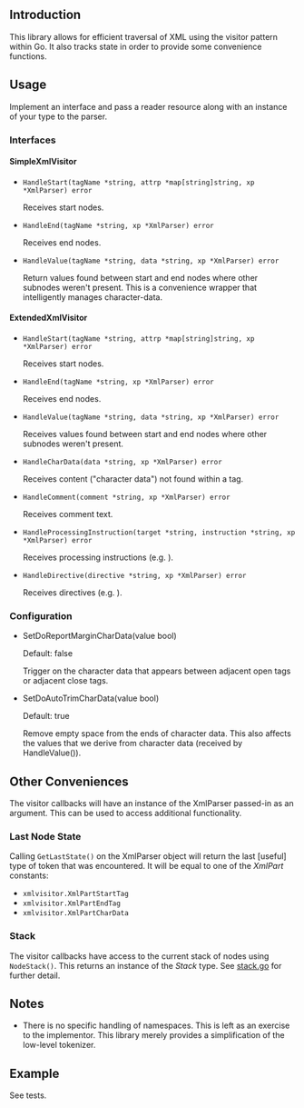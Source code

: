 ## Introduction

This library allows for efficient traversal of XML using the visitor pattern within Go. It also tracks state in order to provide some convenience functions.

## Usage

Implement an interface and pass a reader resource along with an instance of your type to the parser.


### Interfaces

#### SimpleXmlVisitor

- `HandleStart(tagName *string, attrp *map[string]string, xp *XmlParser) error`

  Receives start nodes.

- `HandleEnd(tagName *string, xp *XmlParser) error`

  Receives end nodes.

- `HandleValue(tagName *string, data *string, xp *XmlParser) error`

  Return values found between start and end nodes where other subnodes weren't present. This is a convenience wrapper that intelligently manages character-data.

#### ExtendedXmlVisitor

- `HandleStart(tagName *string, attrp *map[string]string, xp *XmlParser) error`

  Receives start nodes.

- `HandleEnd(tagName *string, xp *XmlParser) error`

  Receives end nodes.

- `HandleValue(tagName *string, data *string, xp *XmlParser) error`

  Receives values found between start and end nodes where other subnodes weren't present.

- `HandleCharData(data *string, xp *XmlParser) error`

  Receives content ("character data") not found within a tag.

- `HandleComment(comment *string, xp *XmlParser) error`

  Receives comment text.

- `HandleProcessingInstruction(target *string, instruction *string, xp *XmlParser) error`

  Receives processing instructions (e.g. <?xml version="1.0" encoding="UTF-8"?>).

- `HandleDirective(directive *string, xp *XmlParser) error`

  Receives directives (e.g. <![CDATA[Some text here.]]>).


### Configuration

- SetDoReportMarginCharData(value bool)

  Default: false

  Trigger on the character data that appears between adjacent open tags or
  adjacent close tags.

- SetDoAutoTrimCharData(value bool)

  Default: true

  Remove empty space from the ends of character data. This also affects the
  values that we derive from character data (received by HandleValue()).


## Other Conveniences

The visitor callbacks will have an instance of the XmlParser passed-in as an argument. This can be used to access additional functionality.

### Last Node State

Calling `GetLastState()` on the XmlParser object will return the last [useful] type of token that was encountered. It will be equal to one of the *XmlPart* constants:

- `xmlvisitor.XmlPartStartTag`
- `xmlvisitor.XmlPartEndTag`
- `xmlvisitor.XmlPartCharData`


### Stack

The visitor callbacks have access to the current stack of nodes using `NodeStack()`. This returns an instance of the *Stack* type. See [stack.go](src/gpxreader/gpxreader/stack.go) for further detail.


## Notes

- There is no specific handling of namespaces. This is left as an exercise to the implementor. This library merely provides a simplification of the low-level tokenizer.


## Example

See tests.
